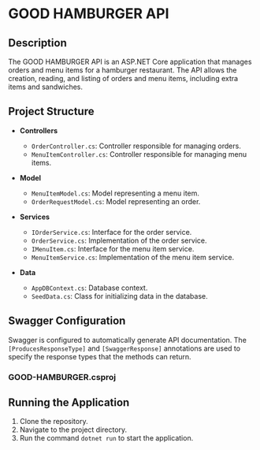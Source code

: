 # GOOD HAMBURGER API

## Description

The GOOD HAMBURGER API is an ASP.NET Core application that manages orders and menu items for a hamburger restaurant. The API allows the creation, reading, and listing of orders and menu items, including extra items and sandwiches.



## Project Structure

- **Controllers**
  - `OrderController.cs`: Controller responsible for managing orders.
  - `MenuItemController.cs`: Controller responsible for managing menu items.

- **Model**
  - `MenuItemModel.cs`: Model representing a menu item.
  - `OrderRequestModel.cs`: Model representing an order.

- **Services**
  - `IOrderService.cs`: Interface for the order service.
  - `OrderService.cs`: Implementation of the order service.
  - `IMenuItem.cs`: Interface for the menu item service.
  - `MenuItemService.cs`: Implementation of the menu item service.

- **Data**
  - `AppDBContext.cs`: Database context.
  - `SeedData.cs`: Class for initializing data in the database.

## Swagger Configuration

Swagger is configured to automatically generate API documentation. The `[ProducesResponseType]` and `[SwaggerResponse]` annotations are used to specify the response types that the methods can return.

### GOOD-HAMBURGER.csproj


## Running the Application

1. Clone the repository.
2. Navigate to the project directory.
3. Run the command `dotnet run` to start the application.




